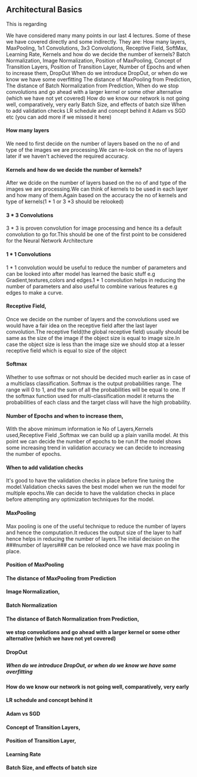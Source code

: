 
## Architectural Basics
This is regarding

We have considered many many points in our last 4 lectures. Some of these we have covered directly and some indirectly. They are:
How many layers,
MaxPooling,
1x1 Convolutions,
3x3 Convolutions,
Receptive Field,
SoftMax,
Learning Rate,
Kernels and how do we decide the number of kernels?
Batch Normalization,
Image Normalization,
Position of MaxPooling,
Concept of Transition Layers,
Position of Transition Layer,
Number of Epochs and when to increase them,
DropOut
When do we introduce DropOut, or when do we know we have some overfitting
The distance of MaxPooling from Prediction,
The distance of Batch Normalization from Prediction,
When do we stop convolutions and go ahead with a larger kernel or some other alternative (which we have not yet covered)
How do we know our network is not going well, comparatively, very early
Batch Size, and effects of batch size
When to add validation checks
LR schedule and concept behind it
Adam vs SGD
etc (you can add more if we missed it here)





#### How many layers

We need to first decide on the number of layers based on the no of and type of the images we are processing.We can re-look on the no of layers later if we haven't achieved the required accuracy.


#### Kernels and how do we decide the number of kernels?

After we dcide on the number of layers based on the no of and type of the images we are processing.We can think of kernels to be used in each layer and how many of them.Again based on the accuracy the no of kernels and type of kernels(1 * 1 or 3 *3  should be relooked)

#### 3 * 3 Convolutions

3 * 3  is proven  convolution for image processing and hence its a default convolution to go for.This should be one of the first point to be considered for the Neural Network Architecture


####  1 * 1 Convolutions

1 * 1 convolution would be useful to reduce the number of parameters and can be looked into after model has learned the basic stuff e.g Gradient,textures,colors and edges.1 * 1 convolution helps in reducing the number of parameters and also useful to combine various features e.g edges to make a curve. 



#### Receptive Field,
Once we decide on the number of layers and the convolutions used we would have a fair idea on the receptive field after the last layer convolution.The receptive field(the global receptive field) usually should be same as the size of the image if the object size is equal to image size.In case the object size is less than the image size we should stop at a lesser receptive field which is equal to size of the object

#### Softmax

Whether to use softmax or not should be decided much earlier as in case of a multiclass classification. Softmax is the output probabilities range. The range will 0 to 1, and the sum of all the probabilities will be equal to one. If the softmax function used for multi-classification model it returns the probabilities of each class and the target class will have the high probability.


#### Number of Epochs and when to increase them,

With the above minimum information ie No of Layers,Kernels used,Receptive Field ,Softmax we can build up a plain vanilla model.
At this point we can decide  the number of epochs to be run.If the model shows some increasing trend in validation accuracy we can decide to  increasing the number of epochs.

#### When to add validation checks

It's good to have the validation checks in place before fine tuning the model.Validation checks saves the best model when we run the model for multiple epochs.We can decide to have the validation checks in place before attempting any optimization techniques for the model.


#### MaxPooling

Max pooling is one of the useful technique to reduce the number of layers and hence the computation.It reduces the output size of the layer to half hence helps in reducing the number of layers.The initial decision on the ###number of layers### can be relooked once we have max pooling in place.


#### Position of MaxPooling

#### The distance of MaxPooling from Prediction

#### Image Normalization,

#### Batch Normalization

#### The distance of Batch Normalization from Prediction,

#### we stop convolutions and go ahead with a larger kernel or some other alternative (which we have not yet covered)

#### DropOut

##### When do we introduce DropOut, or when do we know we have some overfitting



#### How do we know our network is not going well, comparatively, very early



#### LR schedule and concept behind it

#### Adam vs SGD

#### Concept of Transition Layers,

#### Position of Transition Layer,



#### Learning Rate

#### Batch Size, and effects of batch size
